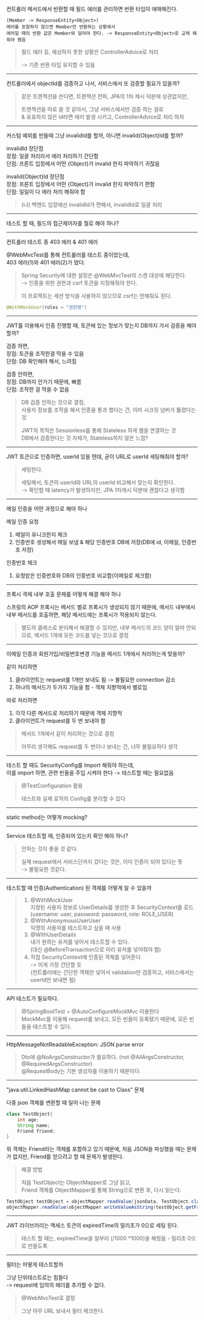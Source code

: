 컨트롤러 메서드에서 반환할 때 필드 에러를 관리하면 반환 타입이 애매해진다.

    (Member -> ResponseEntity<Object>)
    에러를 포함하지 않으면 Member만 반환하는 상황에서
    에러일 때의 반환 값은 Member와 달라야 한다. -> ResponseEntity<Object>로 교체 해줘야 했음

> 필드 에러 등, 예상하지 못한 상황은 ControllerAdvice로 처리
> 
> -> 기존 반환 타입 유지할 수 있음

---

컨트롤러에서 objectId를 검증하고 나서, 서비스에서 또 검증할 필요가 있을까?

> 같은 트랜잭션을 쓴다면, 트랜잭션 전파, JPA의 1차 캐시 덕분에 상관없지만,
> 
> 트랜잭션을 따로 쓸 것 같아서, 그냥 서비스에서만 검증 하는 걸로<br>
> & 유효하지 않은 id라면 에러 발생 시키고, ControllerAdvice로 처리 하자

---

커스텀 예외를 만들때 그냥 invalidId를 할까, 아니면 invalid{Object}Id를 할까?

invalidId 장단점<br>
장점: 일괄 처리라서 에러 처리하기 간단함<br>
단점: 프론트 입장에서 어떤 {Object}가 invalid 한지 파악하기 귀찮음

invalid{Object}Id 장단점<br>
장점: 프론트 입장에서 어떤 {Object}가 invalid 한지 파악하기 편함<br>
단점: 일일이 다 에러 처리 해줘야 함

> (나) 백엔드 입장에선 invalidId가 편해서, invalidId로 일괄 처리

---

테스트 할 때, 필드의 접근제어자를 뭘로 해야 하나?

---

컨트롤러 테스트 중 403 에러 & 401 에러

@WebMvcTest를 통해 컨트롤러를 테스트 중이었는데,  
403 에러(1)와 401 에러(2)가 떴다.

> Spring Security에 대한 설정은 @WebMvcTest의 스캔 대상에 해당한다.  
> -> 인증을 위한 권한과 csrf 토큰을 지정해줘야 한다.
> 
> 이 프로젝트는 세션 방식을 사용하지 않으므로 csrf는 안해줘도 된다.

```java
@WithMockUser(roles = "권한명")
```

---

JWT를 이용해서 인증 진행할 때, 토큰에 있는 정보가 맞는지 DB까지 가서 검증을 해야 할까?

검증 하면,   
장점: 토큰을 조작한걸 막을 수 있음  
단점: DB 확인해야 해서, 느려짐   

검증 안하면,  
장점: DB까지 안가기 때문에, 빠름  
단점: 조작한 걸 막을 수 없음  

> DB 검증 안하는 것으로 결정,  
> 사용자 정보를 조작을 해서 인증을 통과 했다는 건, 이미 시크릿 넘버가 뚫렸다는 것  
> 
> JWT의 목적은 Sessionless를 통해 Stateless 하게 웹을 연결하는 것  
> DB에서 검증한다는 것 자체가, Stateless하지 않은 느낌?

---

JWT 토큰으로 인증하면, userId 있을 텐데, 굳이 URL로 userId 세팅해줘야 할까?

> 세팅한다.
> 
> 세팅해서, 토큰의 userId와 URL의 userId 비교해서 맞는지 확인한다.  
> -> 확인할 때 latency가 발생하지만, JPA 1차캐시 덕분에 괜찮다고 생각함

---

메일 인증을 어떤 과정으로 해야 하나

메일 인증 요청
1. 메일이 유니크한지 체크
2. 인증번호 생성해서 메일 보냄 & 해당 인증번호 DB에 저장(DB에 id, 이메일, 인증번호 저장)

인증번호 체크
1. 요청받은 인증번호와 DB의 인증번호 비교함(이메일로 체크함)

---

프록시 객체 내부 호출 문제를 어떻게 해결 해야 하나

스프링의 AOP 프록시는 메서드 별로 프록시가 생성되지 않기 때문에, 메서드 내부에서 내부 메서드를 호출하면, 해당 메서드에는 프록시가 적용되지 않는다.

> 별도의 클래스로 분리해서 해결할 수 있지만, 내부 메서드의 코드 양이 얼마 안되므로, 
> 메서드 1개에 모든 코드를 넣는 것으로 결정

---

이메일 인증과 회원가입/비밀번호변경 기능을 메서드 1개에서 처리하는게 맞을까?

같이 처리하면
1. 클라이언트는 request를 1개만 보내도 됨 -> 불필요한 connection 감소
2. 하나의 메서드가 두가지 기능을 함 - 객체 지향적에서 별로임

따로 처리하면
1. 각각 다른 메서드로 처리하기 때문에 객체 지향적
2. 클라이언트가 request를 두 번 보내야 함

> 메서드 1개에서 같이 처리하는 것으로 결정
> 
> 아무리 생각해도 request를 두 번이나 보내는 건, 너무 불필요하다 생각

---

테스트 할 때도 SecurityConfig를 Import 해줘야 하는데,  
이를 import 하면, 관련 빈들을 주입 시켜야 한다 -> 테스트할 때는 필요없음

> @TestConfiguration 활용
> 
> 테스트와 실제 로직의 Config를 분리할 수 있다

---

static method는 어떻게 mocking?

---

Service 테스트할 때, 인증되어 있는지 확인 해야 하나?

> 안하는 것이 좋을 것 같다.
> 
> 실제 request에서 서비스단까지 갔다는 것은, 이미 인증이 되어 있다는 뜻  
> -> 불필요한 것같다.

---

테스트할 때 인증(Authentication) 된 객체를 어떻게 알 수 있을까

> 1. @WithMockUser  
> 지정된 사용자 정보로 UserDetails를 생성한 후 SecurityContext를 로드  
> (username: user, password: password, role: ROLE_USER)
> 2. @WithAnonymousUserUser  
> 익명의 사용자를 테스트하고 싶을 때 사용
> 3. @WithUserDetails  
> 내가 원하는 유저를 넣어서 테스트할 수 있다.  
> (대신 @BeforeTransaction으로 미리 유저를 넣어줘야 함)
> 4. 직접 SecurityContext에 인증된 객체를 넣어준다.  
> -> 이게 가장 간단할 듯  
> (컨트롤러에는 간단한 객체만 넣어서 validation만 검증하고, 서비스에서는 userId만 보내면 됨)

---

API 테스트가 필요하다.

> @SpringBootTest + @AutoConfigureMockMvc 이용한다  
> MockMvc를 이용해 request를 보내고, 모든 빈들이 등록됐기 때문에, 모든 빈들을 테스트할 수 있다.

---

HttpMessageNotReadableException: JSON parse error

> Dto에 @NoArgsConstructor가 필요하다. (not @AllArgsConstructor, @RequiredArgsConstructor)  
> @RequestBody는 기본 생성자를 이용하기 때문이다.

---

"java.util.LinkedHashMap cannot be cast to Class" 문제

다중 json 객체를 변환할 때 일어 나는 문제

```java
class TestObject{
    int age;
    String name;
    Friend friend;
}
```

위 객체는 Friend라는 객체를 포함하고 있기 때문에, 처음 JSON을 파싱했을 때는 문제가 없지만, Friend를 얻으려고 할 때 문제가 발생한다.

> 해결 방법
> 
> 처음 TestObject는 ObjectMapper로 그냥 읽고,  
> Friend 객체를 ObjectMapper를 통해 String으로 변환 후, 다시 읽는다.
> 
```java
TestObject testObject = objectMapper.readValue(jsonData, TestObject.class);
objectMapper.readValue(objectMapper.writeValueAsString(testObject.getFriend), Friend.class);
```

---

JWT 라이브러리는 액세스 토큰의 expiredTime의 밀리초가 0으로 세팅 된다.

> 테스트 할 때는, expiredTime을 일부러 (/1000 *1000)을 해줬음 - 밀리초 0으로 만들도록

---

필터는 어떻게 테스트할까

그냥 단위테스트로는 힘들다  
-> request에 임의의 헤더를 추가할 수 없다.

> @WebMvcTest로 결정
> 
> 그냥 아무 URL 보내서 필터 체크한다.